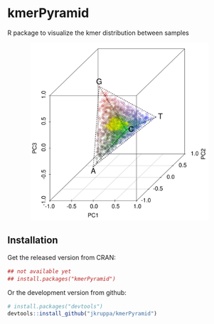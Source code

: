 # kmerPyramid

R package to visualize the kmer distribution between samples

<p align="center">
  <img src="img/kmerPlot.png" width="400">
  <gif src="img/animated_pyramide.gif" width="500">
</p>



## Installation

Get the released version from CRAN:

```R
## not available yet
## install.packages("kmerPyramid")
```

Or the development version from github:

```R
# install.packages("devtools")
devtools::install_github("jkruppa/kmerPyramid")
```

